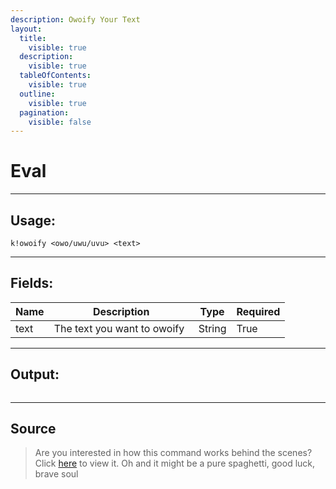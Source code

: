 ```yaml
---
description: Owoify Your Text
layout:
  title:
    visible: true
  description:
    visible: true
  tableOfContents:
    visible: true
  outline:
    visible: true
  pagination:
    visible: false
---
```


# Eval

***

## Usage:

```
k!owoify <owo/uwu/uvu> <text>
```

***

## Fields:

<table><thead><tr><th>Name</th><th width="215">Description</th><th>Type</th><th>Required</th></tr></thead><tbody><tr><td>text</td><td>The text you want to owoify</td><td>String</td><td>True</td></tr></tbody></table>

***

## Output:

<div align="left"><figure><img src="../../.gitbook/assets/Owofify.png" alt=""><figcaption></figcaption></figure></div>

***

## Source

> Are you interested in how this command works behind the scenes? Click [here](https://github.com/Kiko-Labs/Kiko-San/blob/stable/src/Prefix%20Commands/Fun/owoify.js) to view it. Oh and it might be a pure spaghetti, good luck, brave soul
